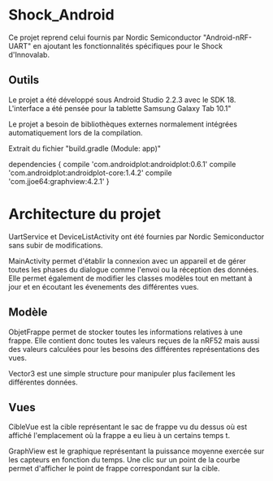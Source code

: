 Shock_Android
==================

  Ce projet reprend celui fournis par Nordic Semiconductor "Android-nRF-UART" en ajoutant les fonctionnalités spécifiques pour le Shock d'Innovalab. 

Outils
------------
Le projet a été développé sous Android Studio 2.2.3 avec le SDK 18.
L'interface a été pensée pour la tablette Samsung Galaxy Tab 10.1"

Le projet a besoin de bibliothèques externes normalement intégrées automatiquement lors de la compilation.

Extrait du fichier "build.gradle (Module: app)"

dependencies {
    compile 'com.androidplot:androidplot:0.6.1'
    compile 'com.androidplot:androidplot-core:1.4.2'
    compile 'com.jjoe64:graphview:4.2.1'
}

Architecture du projet
==================

UartService et DeviceListActivity ont été fournies par Nordic Semiconductor sans subir de modifications.

MainActivity permet d'établir la connexion avec un appareil et de gérer toutes les phases du dialogue comme l'envoi ou la réception des données.
Elle permet également de modifier les classes modèles tout en mettant à jour et en écoutant les évenements des différentes vues. 

Modèle
------------
ObjetFrappe permet de stocker toutes les informations relatives à une frappe. Elle contient donc toutes les valeurs reçues de la nRF52 mais aussi des valeurs calculées pour les besoins des différentes représentations des vues.

Vector3 est une simple structure pour manipuler plus facilement les différentes données.

Vues
------------
CibleVue est la cible représentant le sac de frappe vu du dessus où est affiché l'emplacement où la frappe a eu lieu à un certains temps t. 

GraphView est le graphique représentant la puissance moyenne exercée sur les capteurs en fonction du temps. Une clic sur un point de la courbe permet d'afficher le point de frappe correspondant sur la cible. 


